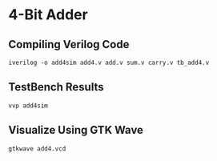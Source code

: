 # 4-Bit Adder

## Compiling Verilog Code
```
iverilog -o add4sim add4.v add.v sum.v carry.v tb_add4.v
```

## TestBench Results
```
vvp add4sim
```

## Visualize Using GTK Wave
```
gtkwave add4.vcd
```